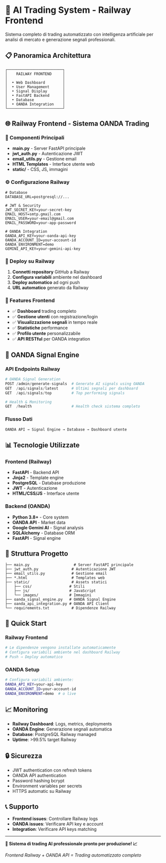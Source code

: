 # 🚀 AI Trading System - Railway Frontend

Sistema completo di trading automatizzato con intelligenza artificiale per analisi di mercato e generazione segnali professionali.

## 📋 Panoramica Architettura

```
┌─────────────────────────┐
│    RAILWAY FRONTEND     │
│                         │
│  • Web Dashboard        │
│  • User Management      │
│  • Signal Display       │
│  • FastAPI Backend      │
│  • Database             │
│  • OANDA Integration    │
└─────────────────────────┘
```

## 🌐 Railway Frontend - Sistema OANDA Trading

### 🎯 Componenti Principali

- **main.py** - Server FastAPI principale
- **jwt_auth.py** - Autenticazione JWT
- **email_utils.py** - Gestione email
- **HTML Templates** - Interface utente web
- **static/** - CSS, JS, immagini

### ⚙️ Configurazione Railway

```env
# Database
DATABASE_URL=postgresql://...

# JWT & Security
JWT_SECRET_KEY=your-secret-key
EMAIL_HOST=smtp.gmail.com
EMAIL_USER=your-email@gmail.com
EMAIL_PASSWORD=your-app-password

# OANDA Integration
OANDA_API_KEY=your-oanda-api-key
OANDA_ACCOUNT_ID=your-account-id
OANDA_ENVIRONMENT=demo
GEMINI_API_KEY=your-gemini-api-key
```

### 🚀 Deploy su Railway

1. **Connetti repository** GitHub a Railway
2. **Configura variabili** ambiente nel dashboard
3. **Deploy automatico** ad ogni push
4. **URL automatico** generato da Railway

### 📱 Features Frontend

- ✅ **Dashboard** trading completo
- ✅ **Gestione utenti** con registrazione/login
- ✅ **Visualizzazione segnali** in tempo reale
- ✅ **Statistiche** performance
- ✅ **Profilo utente** personalizzabile
- ✅ **API RESTful** per OANDA integration

## 🔗 OANDA Signal Engine

### API Endpoints Railway

```python
# OANDA Signal Generation
POST /admin/generate-signals  # Generate AI signals using OANDA
GET  /api/signals/latest      # Ultimi segnali per dashboard
GET  /api/signals/top         # Top performing signals

# Health & Monitoring
GET  /health                  # Health check sistema completo
```

### Flusso Dati

```
OANDA API → Signal Engine → Database → Dashboard utente
```

## 📊 Tecnologie Utilizzate

### Frontend (Railway)
- **FastAPI** - Backend API
- **Jinja2** - Template engine
- **PostgreSQL** - Database produzione
- **JWT** - Autenticazione
- **HTML/CSS/JS** - Interface utente

### Backend (OANDA)
- **Python 3.8+** - Core system
- **OANDA API** - Market data
- **Google Gemini AI** - Signal analysis
- **SQLAlchemy** - Database ORM
- **FastAPI** - Signal engine

## 📁 Struttura Progetto

```
├── main.py                    # Server FastAPI principale
├── jwt_auth.py               # Autenticazione JWT
├── email_utils.py            # Gestione email
├── *.html                    # Templates web
├── static/                   # Assets statici
│   ├── css/                 # Stili
│   ├── js/                  # JavaScript
│   └── images/              # Immagini
├── oanda_signal_engine.py   # OANDA Signal Engine
├── oanda_api_integration.py # OANDA API Client
└── requirements.txt          # Dipendenze Railway
```

## 🚀 Quick Start

### Railway Frontend
```bash
# Le dipendenze vengono installate automaticamente
# Configura variabili ambiente nel dashboard Railway
# Push → Deploy automatico
```

### OANDA Setup
```bash
# Configura variabili ambiente:
OANDA_API_KEY=your-api-key
OANDA_ACCOUNT_ID=your-account-id
OANDA_ENVIRONMENT=demo  # o live
```

## 📈 Monitoring

- **Railway Dashboard**: Logs, metrics, deployments
- **OANDA Engine**: Generazione segnali automatica
- **Database**: PostgreSQL Railway managed
- **Uptime**: >99.5% target Railway

## 🔒 Sicurezza

- JWT authentication con refresh tokens
- OANDA API authentication
- Password hashing bcrypt
- Environment variables per secrets
- HTTPS automatic su Railway

## 📞 Supporto

- **Frontend issues**: Controllare Railway logs
- **OANDA issues**: Verificare API key e account
- **Integration**: Verificare API keys matching

---

**🤖 Sistema di trading AI professionale pronto per produzione! 📈**

*Frontend Railway + OANDA API = Trading automatizzato completo*
